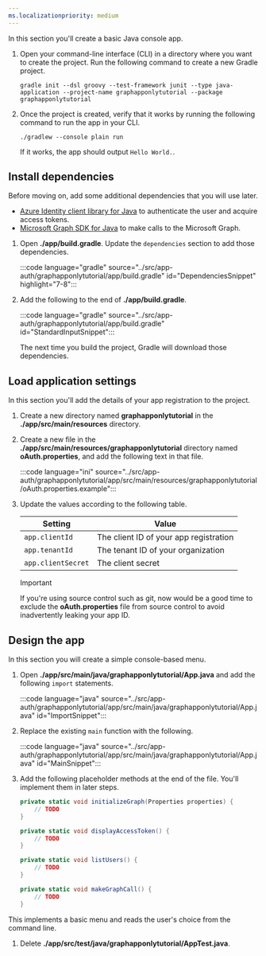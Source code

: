 ```yaml
---
ms.localizationpriority: medium
---
```


<!-- markdownlint-disable MD041 -->

In this section you'll create a basic Java console app.

1. Open your command-line interface (CLI) in a directory where you want to create the project. Run the following command to create a new Gradle project.

    ```Shell
    gradle init --dsl groovy --test-framework junit --type java-application --project-name graphapponlytutorial --package graphapponlytutorial
    ```

1. Once the project is created, verify that it works by running the following command to run the app in your CLI.

    ```Shell
    ./gradlew --console plain run
    ```

    If it works, the app should output `Hello World.`.

## Install dependencies

Before moving on, add some additional dependencies that you will use later.

- [Azure Identity client library for Java](https://github.com/Azure/azure-sdk-for-java/tree/master/sdk/identity/azure-identity) to authenticate the user and acquire access tokens.
- [Microsoft Graph SDK for Java](https://github.com/microsoftgraph/msgraph-sdk-java) to make calls to the Microsoft Graph.

1. Open **./app/build.gradle**. Update the `dependencies` section to add those dependencies.

    :::code language="gradle" source="../src/app-auth/graphapponlytutorial/app/build.gradle" id="DependenciesSnippet" highlight="7-8":::

1. Add the following to the end of **./app/build.gradle**.

    :::code language="gradle" source="../src/app-auth/graphapponlytutorial/app/build.gradle" id="StandardInputSnippet":::

    The next time you build the project, Gradle will download those dependencies.

## Load application settings

In this section you'll add the details of your app registration to the project.

1. Create a new directory named **graphapponlytutorial** in the **./app/src/main/resources** directory.

1. Create a new file in the **./app/src/main/resources/graphapponlytutorial** directory named **oAuth.properties**, and add the following text in that file.

    :::code language="ini" source="../src/app-auth/graphapponlytutorial/app/src/main/resources/graphapponlytutorial/oAuth.properties.example":::

1. Update the values according to the following table.

    | Setting | Value |
    |---------|-------|
    | `app.clientId`     | The client ID of your app registration |
    | `app.tenantId`     | The tenant ID of your organization |
    | `app.clientSecret` | The client secret |

    > [!IMPORTANT]
    > If you're using source control such as git, now would be a good time to exclude the **oAuth.properties** file from source control to avoid inadvertently leaking your app ID.

## Design the app

In this section you will create a simple console-based menu.

1. Open **./app/src/main/java/graphapponlytutorial/App.java** and add the following `import` statements.

    :::code language="java" source="../src/app-auth/graphapponlytutorial/app/src/main/java/graphapponlytutorial/App.java" id="ImportSnippet":::

1. Replace the existing `main` function with the following.

    :::code language="java" source="../src/app-auth/graphapponlytutorial/app/src/main/java/graphapponlytutorial/App.java" id="MainSnippet":::

1. Add the following placeholder methods at the end of the file. You'll implement them in later steps.

    ```csharp
    private static void initializeGraph(Properties properties) {
        // TODO
    }

    private static void displayAccessToken() {
        // TODO
    }

    private static void listUsers() {
        // TODO
    }

    private static void makeGraphCall() {
        // TODO
    }
    ```

This implements a basic menu and reads the user's choice from the command line.

1. Delete **./app/src/test/java/graphapponlytutorial/AppTest.java**.
